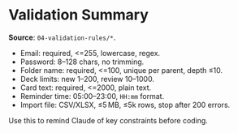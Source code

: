 # Validation Summary

**Source**: `04-validation-rules/*`.

- Email: required, <=255, lowercase, regex.
- Password: 8–128 chars, no trimming.
- Folder name: required, <=100, unique per parent, depth ≤10.
- Deck limits: new 1–200, review 10–1000.
- Card text: required, <=2000, plain text.
- Reminder time: 05:00–23:00, `HH:mm` format.
- Import file: CSV/XLSX, ≤5 MB, ≤5k rows, stop after 200 errors.

Use this to remind Claude of key constraints before coding.
